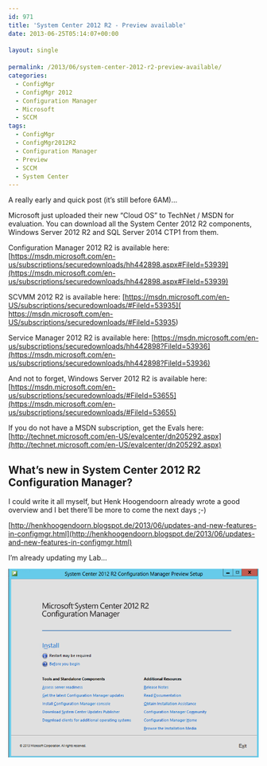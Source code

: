 ```yaml
---
id: 971
title: 'System Center 2012 R2 - Preview available'
date: 2013-06-25T05:14:07+00:00

layout: single

permalink: /2013/06/system-center-2012-r2-preview-available/
categories:
  - ConfigMgr
  - ConfigMgr 2012
  - Configuration Manager
  - Microsoft
  - SCCM
tags:
  - ConfigMgr
  - ConfigMgr2012R2
  - Configuration Manager
  - Preview
  - SCCM
  - System Center
---
```

A really early and quick post (it’s still before 6AM)…

Microsoft just uploaded their new “Cloud OS” to TechNet / MSDN for evaluation. You can download all the System Center 2012 R2 components, Windows Server 2012 R2 and SQL Server 2014 CTP1 from them.

Configuration Manager 2012 R2 is available here: [https://msdn.microsoft.com/en-us/subscriptions/securedownloads/hh442898.aspx#FileId=53939](https://msdn.microsoft.com/en-us/subscriptions/securedownloads/hh442898.aspx#FileId=53939)

SCVMM 2012 R2 is available here: [https://msdn.microsoft.com/en-US/subscriptions/securedownloads/#FileId=53935]( https://msdn.microsoft.com/en-US/subscriptions/securedownloads/#FileId=53935)

Service Manager 2012 R2 is available here: [https://msdn.microsoft.com/en-us/subscriptions/securedownloads/hh442898?FileId=53936](https://msdn.microsoft.com/en-us/subscriptions/securedownloads/hh442898?FileId=53936)

And not to forget, Windows Server 2012 R2 is available here: [https://msdn.microsoft.com/en-us/subscriptions/securedownloads/#FileId=53655](https://msdn.microsoft.com/en-us/subscriptions/securedownloads/#FileId=53655)

If you do not have a MSDN subscription, get the Evals here: [http://technet.microsoft.com/en-US/evalcenter/dn205292.aspx](http://technet.microsoft.com/en-US/evalcenter/dn205292.aspx)

## What’s new in System Center 2012 R2 Configuration Manager?

I could write it all myself, but Henk Hoogendoorn already wrote a good overview and I bet there’ll be more to come the next days ;-)

[http://henkhoogendoorn.blogspot.de/2013/06/updates-and-new-features-in-configmgr.html](http://henkhoogendoorn.blogspot.de/2013/06/updates-and-new-features-in-configmgr.html)

I’m already updating my Lab…

![image](/media/2013/06/image2.png)



